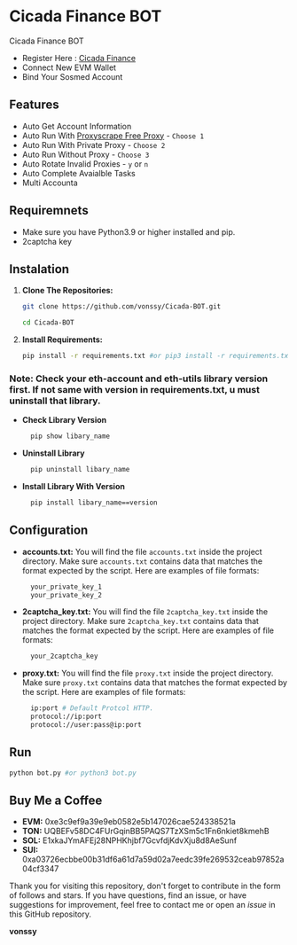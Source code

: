 # Cicada Finance BOT
Cicada Finance BOT

- Register Here : [Cicada Finance](https://campaign.cicada.finance/campaigns/6d70de3a-60ea-4896-b713-276de1bc02c7?code=ePwzamlQ)
- Connect New EVM Wallet
- Bind Your Sosmed Account

## Features

  - Auto Get Account Information
  - Auto Run With [Proxyscrape Free Proxy](https://proxyscrape.com/free-proxy-list) - `Choose 1`
  - Auto Run With Private Proxy - `Choose 2`
  - Auto Run Without Proxy - `Choose 3`
  - Auto Rotate Invalid Proxies - `y` or `n`
  - Auto Complete Avaialble Tasks
  - Multi Accounta

## Requiremnets

- Make sure you have Python3.9 or higher installed and pip.
- 2captcha key

## Instalation

1. **Clone The Repositories:**
   ```bash
   git clone https://github.com/vonssy/Cicada-BOT.git
   ```
   ```bash
   cd Cicada-BOT
   ```

2. **Install Requirements:**
   ```bash
   pip install -r requirements.txt #or pip3 install -r requirements.txt
   ```

### Note: Check your eth-account and eth-utils library version first. If not same with version in requirements.txt, u must uninstall that library.
- **Check Library Version**
  ```bash
    pip show libary_name
  ```
- **Uninstall Library**
  ```bash
    pip uninstall libary_name
  ```
- **Install Library With Version**
  ```bash
    pip install libary_name==version

## Configuration

- **accounts.txt:** You will find the file `accounts.txt` inside the project directory. Make sure `accounts.txt` contains data that matches the format expected by the script. Here are examples of file formats:

  ```bash
    your_private_key_1
    your_private_key_2
  ```

- **2captcha_key.txt:** You will find the file `2captcha_key.txt` inside the project directory. Make sure `2captcha_key.txt` contains data that matches the format expected by the script. Here are examples of file formats:

  ```bash
    your_2captcha_key
  ```

- **proxy.txt:** You will find the file `proxy.txt` inside the project directory. Make sure `proxy.txt` contains data that matches the format expected by the script. Here are examples of file formats:
  ```bash
    ip:port # Default Protcol HTTP.
    protocol://ip:port
    protocol://user:pass@ip:port
  ```

## Run

```bash
python bot.py #or python3 bot.py
```

## Buy Me a Coffee

- **EVM:** 0xe3c9ef9a39e9eb0582e5b147026cae524338521a
- **TON:** UQBEFv58DC4FUrGqinBB5PAQS7TzXSm5c1Fn6nkiet8kmehB
- **SOL:** E1xkaJYmAFEj28NPHKhjbf7GcvfdjKdvXju8d8AeSunf
- **SUI:** 0xa03726ecbbe00b31df6a61d7a59d02a7eedc39fe269532ceab97852a04cf3347

Thank you for visiting this repository, don't forget to contribute in the form of follows and stars.
If you have questions, find an issue, or have suggestions for improvement, feel free to contact me or open an *issue* in this GitHub repository.

**vonssy**